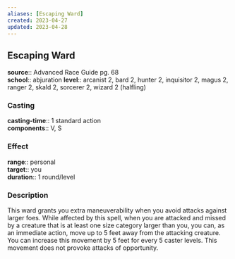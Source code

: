 ```yaml
---
aliases: [Escaping Ward]
created: 2023-04-27
updated: 2023-04-28
---
```


## Escaping Ward

**source**:: Advanced Race Guide pg. 68  
**school**:: abjuration
**level**:: arcanist 2, bard 2, hunter 2, inquisitor 2, magus 2, ranger 2, skald 2, sorcerer 2, wizard 2 (halfling)

### Casting

**casting-time**:: 1 standard action  
**components**:: V, S

### Effect

**range**:: personal  
**target**:: you  
**duration**:: 1 round/level

### Description

This ward grants you extra maneuverability when you avoid attacks against larger foes. While affected by this spell, when you are attacked and missed by a creature that is at least one size category larger than you, you can, as an immediate action, move up to 5 feet away from the attacking creature. You can increase this movement by 5 feet for every 5 caster levels. This movement does not provoke attacks of opportunity.
